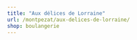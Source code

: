 ```yaml
---
title: "Aux délices de Lorraine"
url: /montpezat/aux-delices-de-lorraine/
shop: boulangerie
---
```

